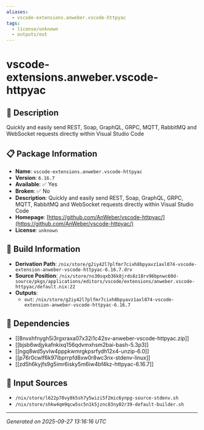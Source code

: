 ```yaml
---
aliases:
  - vscode-extensions.anweber.vscode-httpyac
tags:
  - license/unknown
  - outputs/out
---
```


# vscode-extensions.anweber.vscode-httpyac

## 📝 Description

Quickly and easily send REST, Soap, GraphQL, GRPC, MQTT, RabbitMQ and WebSocket requests directly within Visual Studio Code

## 📋 Package Information

- **Name**: `vscode-extensions.anweber.vscode-httpyac`
- **Version**: `6.16.7`
- **Available**: ✅ Yes
- **Broken**: ✅ No
- **Description**: Quickly and easily send REST, Soap, GraphQL, GRPC, MQTT, RabbitMQ and WebSocket requests directly within Visual Studio Code
- **Homepage**: [https://github.com/AnWeber/vscode-httpyac/](https://github.com/AnWeber/vscode-httpyac/)
- **License**: `unknown`

## 🔧 Build Information

- **Derivation Path**: `/nix/store/g2iy42l7plfmr7cixh8bpyavz1axl074-vscode-extension-anweber-vscode-httpyac-6.16.7.drv`
- **Source Position**: `/nix/store/ns30sqxb36k8jrds8z18rv96bpnwc60d-source/pkgs/applications/editors/vscode/extensions/anweber.vscode-httpyac/default.nix:22`
- **Outputs**:
  - `out`:  `/nix/store/g2iy42l7plfmr7cixh8bpyavz1axl074-vscode-extension-anweber-vscode-httpyac-6.16.7`

## 🔗 Dependencies

- [[8nvxhfnygh5i3rgxraxa07x32i1c42sv-anweber-vscode-httpyac.zip]]
- [[bjsb6wdjykafnkixq156qdvmxhsm2bai-bash-5.3p3]]
- [[ngq8wd5yvlw4pppkwmrgkpsrfydh12x4-unzip-6.0]]
- [[p76r0cwlf6k97ibprrpfd8xw0r8wc3nx-stdenv-linux]]
- [[zd5h6kyjfs9g5imr6isky5m6iw4bf4kz-httpyac-6.16.7]]

## 📁 Input Sources

- `/nix/store/l622p70vy8k5sh7y5wizi5f2mic6ynpg-source-stdenv.sh`
- `/nix/store/shkw4qm9qcw5sc5n1k5jznc83ny02r39-default-builder.sh`

---
*Generated on 2025-09-27 13:16:16 UTC*
